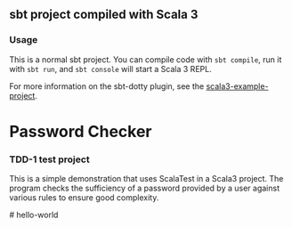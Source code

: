 ## sbt project compiled with Scala 3

### Usage

This is a normal sbt project. You can compile code with `sbt compile`, run it with `sbt run`, and `sbt console` will start a Scala 3 REPL.

For more information on the sbt-dotty plugin, see the
[scala3-example-project](https://github.com/scala/scala3-example-project/blob/main/README.md).


<h1>Password Checker</h1>

<h3>TDD-1 test project</h3>

<p>This is a simple demonstration that uses ScalaTest in a Scala3 project. The program checks the sufficiency of a password provided by a user against various rules to ensure good complexity.</p>
#   h e l l o - w o r l d  
 